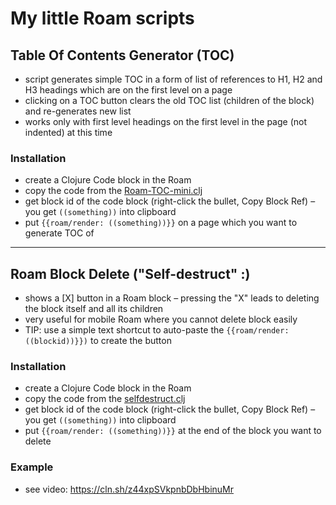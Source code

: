 # My little Roam scripts

## Table Of Contents Generator (TOC)

- script generates simple TOC in a form of list of references to H1, H2 and H3 headings which are on the first level on a page
- clicking on a TOC button clears the old TOC list (children of the block) and re-generates new list
- works only with first level headings on the first level in the page (not indented) at this time

### Installation
- create a Clojure Code block in the Roam
- copy the code from the [Roam-TOC-mini.clj](https://github.com/tombarys/My-Little-Roam-Scripts/blob/master/src/Roam-TOC-mini.clj)
- get block id of the code block (right-click the bullet, Copy Block Ref) – you get `((something))` into clipboard
- put `{{roam/render: ((something))}}` on a page which you want to generate TOC of

---

## Roam Block Delete ("Self-destruct" :)

- shows a [X] button in a Roam block – pressing the "X" leads to deleting the block itself and all its children
- very useful for mobile Roam where you cannot delete block easily
- TIP: use a simple text shortcut to auto-paste the `{{roam/render: ((blockid))}})` to create the button

### Installation
- create a Clojure Code block in the Roam
- copy the code from the [selfdestruct.clj](https://github.com/tombarys/My-Little-Roam-Scripts/blob/master/src/selfdestruct.clj)
- get block id of the code block (right-click the bullet, Copy Block Ref) – you get `((something))` into clipboard
- put `{{roam/render: ((something))}}` at the end of the block you want to delete

### Example
- see video: https://cln.sh/z44xpSVkpnbDbHbinuMr

